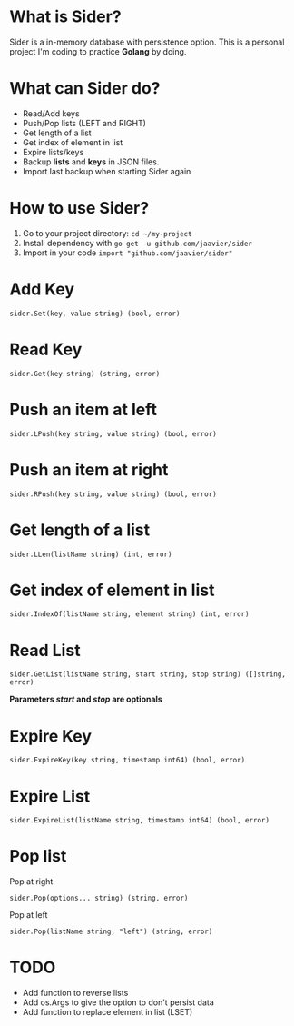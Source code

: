 # What is Sider?
Sider is a in-memory database with persistence option. This is a personal project I'm coding to practice **Golang** by doing.

# What can Sider do?

- Read/Add keys 
- Push/Pop lists (LEFT and RIGHT)
- Get length of a list
- Get index of element in list
- Expire lists/keys 
- Backup **lists** and **keys** in JSON files.
- Import last backup when starting Sider again

# How to use Sider?

1. Go to your project directory: `cd ~/my-project`
2. Install dependency with `go get -u github.com/jaavier/sider`
3. Import in your code `import "github.com/jaavier/sider"`


# Add Key

```golang
sider.Set(key, value string) (bool, error)
```

# Read Key
```golang
sider.Get(key string) (string, error)
```

# Push an item at left
```golang
sider.LPush(key string, value string) (bool, error)
```

# Push an item at right
```golang
sider.RPush(key string, value string) (bool, error)
```

# Get length of a list
```golang
sider.LLen(listName string) (int, error)
```

# Get index of element in list
```golang
sider.IndexOf(listName string, element string) (int, error)
```

# Read List
```golang
sider.GetList(listName string, start string, stop string) ([]string, error)
```
**Parameters _start_ and _stop_ are optionals**

# Expire Key
```golang
sider.ExpireKey(key string, timestamp int64) (bool, error)
```

# Expire List
```golang
sider.ExpireList(listName string, timestamp int64) (bool, error)
```

# Pop list

Pop at right
```golang
sider.Pop(options... string) (string, error)
```

Pop at left
```golang
sider.Pop(listName string, "left") (string, error)
```


# TODO

- Add function to reverse lists
- Add os.Args to give the option to don't persist data
- Add function to replace element in list (LSET)